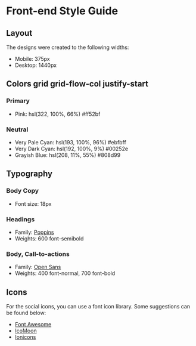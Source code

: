 # Front-end Style Guide

## Layout

The designs were created to the following widths:    

- Mobile: 375px
- Desktop: 1440px

## Colors   grid grid-flow-col justify-start

### Primary

- Pink: hsl(322, 100%, 66%) #ff52bf 

### Neutral

- Very Pale Cyan: hsl(193, 100%, 96%) #ebfbff
- Very Dark Cyan: hsl(192, 100%, 9%) #00252e
- Grayish Blue: hsl(208, 11%, 55%) #808d99

## Typography

### Body Copy

- Font size: 18px

### Headings

- Family: [Poppins](https://fonts.google.com/specimen/Poppins)
- Weights: 600 font-semibold

### Body, Call-to-actions

- Family: [Open Sans](https://fonts.google.com/specimen/Open+Sans)
- Weights: 400 font-normal, 700 font-bold

## Icons

For the social icons, you can use a font icon library. Some suggestions can be found below:

- [Font Awesome](https://fontawesome.com/)
- [IcoMoon](https://icomoon.io/)
- [Ionicons](https://ionicons.com/)